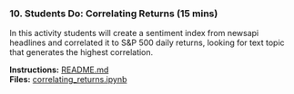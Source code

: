 ### 10. Students Do: Correlating Returns (15 mins)

In this activity students will create a sentiment index from newsapi headlines and correlated it to S&P 500 daily returns, looking for text topic that generates the highest correlation.


**Instructions:** [README.md](Activities/06-Stu_Correlating_Returns/README.md)  
**Files:** [correlating_returns.ipynb](Activities/06-Stu_Correlating_Returns/Unsolved/correlating_returns.ipynb)